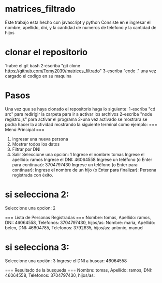 # matrices_filtrado
Este trabajo esta hecho con javascript y python
Consiste en e ingresar el nombre, apellido, dni, y la cantidad de numeros de telefono y la cantidad de hijos

# clonar el repositorio
1-abre el git bash
2-escriba "git clone https://github.com/Tomy2039/matrices_filtrado" 
3-escriba "code ." una vez cargado el codigo en su maquina

# Pasos
Una vez que se haya clonado el repositorio haga lo siguiente:
1-escriba "cd src" para redirigir la carpeta para ir a activar los archivos
2-escriba "node registro.js" para activar el programa
3-una vez activado se mostrara se podra hacer la actividad mostrando la siguiente terminal como ejemplo:
=== Menú Principal ===
1. Ingresar una nueva persona
2. Mostrar todos los datos
3. Filtrar por DNI
4. Salir
Seleccione una opción: 1
Ingrese el nombre: tomas
Ingrese el apellido: ramos
Ingrese el DNI: 46064558
Ingrese un teléfono (o Enter para continuar): 3704797430
Ingrese un teléfono (o Enter para continuar):
Ingrese el nombre de un hijo (o Enter para finalizar):
Persona registrada con éxito.

# si selecciona 2:
Seleccione una opcion: 2


=== Lista de Personas Registradas ===
Nombre: tomas, Apellido: ramos, DNI: 46064558, Telefonos: 3704797430, hijos/as:
Nombre: maria, Apellido: belen, DNI: 46804785, Telefonos: 3792835, hijos/as: antonio, manuel

# si selecciona 3:
Seleccione una opción: 3
Ingrese el DNI a buscar: 46064558


=== Resultado de la busqueda ===
Nombre: tomas, Apellido: ramos, DNI: 46064558, Telefonos: 3704797430, hijos/as: 

